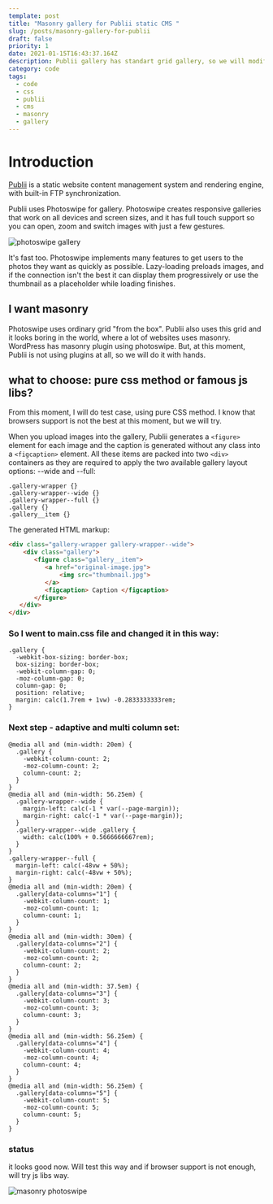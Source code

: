 ```yaml
---
template: post
title: "Masonry gallery for Publii static CMS "
slug: /posts/masonry-gallery-for-publii
draft: false
priority: 1
date: 2021-01-15T16:43:37.164Z
description: Publii gallery has standart grid gallery, so we will modify it into masonry
category: code
tags:
  - code
  - css
  - publii
  - cms
  - masonry
  - gallery
---
```

# Introduction

[Publii](https://getpublii.com/) is a static website content management system and rendering engine, with built-in FTP synchronization.

Publii uses Photoswipe for gallery. Photoswipe creates responsive galleries that work on all devices and screen sizes, and it has full touch support so you can open, zoom and switch images with just a few gestures.

![photoswipe gallery](/media/photoswipe.jpg "photoswhipe gallery")

It's fast too. Photoswipe implements many features to get users to the photos they want as quickly as possible. Lazy-loading preloads images, and if the connection isn't the best it can display them progressively or use the thumbnail as a placeholder while loading finishes.  

## I want masonry

Photoswipe uses ordinary grid "from the box". Publii also uses this grid and it looks boring in the world, where a lot of websites uses masonry. WordPress has masonry plugin using photoswipe. But, at this moment, Publii is not using plugins at all, so we will do it with hands.

## what to choose: pure css method or famous js libs?

From this moment, I will do test case, using pure CSS method. I know that browsers support is not the best at this moment, but we will try. 

When you upload images into the gallery, Publii generates a `<figure>` element for each image and the caption is generated without any class into a `<figcaption>` element. All these items are packed into two `<div>` containers as they are required to apply the two available gallery layout options: --wide and --full:

```
.gallery-wrapper {}
.gallery-wrapper--wide {}
.gallery-wrapper--full {}
.gallery {}
.gallery__item {}
```

The generated HTML markup:

```html
<div class="gallery-wrapper gallery-wrapper--wide">
    <div class="gallery">
       <figure class="gallery__item">
          <a href="original-image.jpg">
              <img src="thumbnail.jpg">
          </a>
          <figcaption> Caption </figcaption>
       </figure>
   </div>
</div>
```

### So I went to main.css file and changed it in this way:

```
.gallery {
  -webkit-box-sizing: border-box;
  box-sizing: border-box;
  -webkit-column-gap: 0;
  -moz-column-gap: 0;
  column-gap: 0;
  position: relative;
  margin: calc(1.7rem + 1vw) -0.2833333333rem;
}
```

### Next step - adaptive and multi column set:

```
@media all and (min-width: 20em) {
  .gallery {
    -webkit-column-count: 2;
    -moz-column-count: 2;
    column-count: 2;
  }
}
@media all and (min-width: 56.25em) {
  .gallery-wrapper--wide {
    margin-left: calc(-1 * var(--page-margin));
    margin-right: calc(-1 * var(--page-margin));
  }
  .gallery-wrapper--wide .gallery {
    width: calc(100% + 0.5666666667rem);
  }
}
.gallery-wrapper--full {
  margin-left: calc(-48vw + 50%);
  margin-right: calc(-48vw + 50%);
}
@media all and (min-width: 20em) {
  .gallery[data-columns="1"] {
    -webkit-column-count: 1;
    -moz-column-count: 1;
    column-count: 1;
  }
}
@media all and (min-width: 30em) {
  .gallery[data-columns="2"] {
    -webkit-column-count: 2;
    -moz-column-count: 2;
    column-count: 2;
  }
}
@media all and (min-width: 37.5em) {
  .gallery[data-columns="3"] {
    -webkit-column-count: 3;
    -moz-column-count: 3;
    column-count: 3;
  }
}
@media all and (min-width: 56.25em) {
  .gallery[data-columns="4"] {
    -webkit-column-count: 4;
    -moz-column-count: 4;
    column-count: 4;
  }
}
@media all and (min-width: 56.25em) {
  .gallery[data-columns="5"] {
    -webkit-column-count: 5;
    -moz-column-count: 5;
    column-count: 5;
  }
}
```

### status

it looks good now. Will test this way and if browser support is not enough, will try js libs way.

![masonry photoswipe](/media/masonry-photoswipe.jpg "masonry photoswipe")